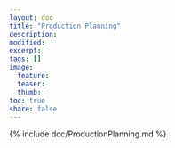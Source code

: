 ```yaml
---
layout: doc
title: "Production Planning"
description:
modified:
excerpt:
tags: []
image:
  feature:
  teaser:
  thumb:
toc: true
share: false
---
```


{% include doc/ProductionPlanning.md %}
